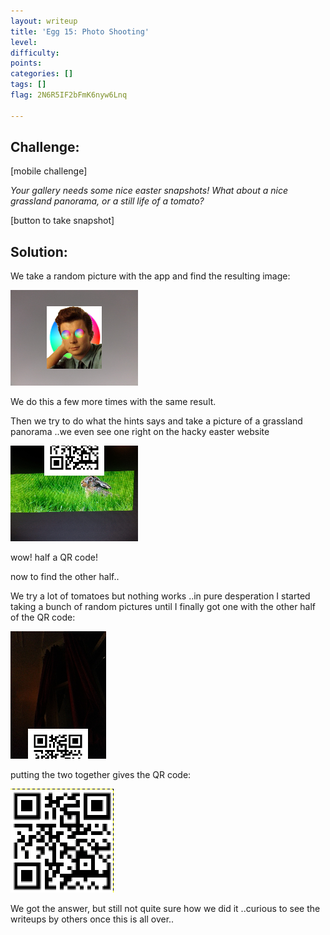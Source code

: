 ```yaml
---
layout: writeup
title: 'Egg 15: Photo Shooting'
level:
difficulty:
points:
categories: []
tags: []
flag: 2N6R5IF2bFmK6nyw6Lnq

---
```


## Challenge:

\[mobile challenge\]

*Your gallery needs some nice easter snapshots! What about a nice
grassland panorama, or a still life of a tomato?*

\[button to take snapshot\]

## Solution:

We take a random picture with the app and find the resulting image:

![](images/egg_15_snapshot.png)

We do this a few more times with the same result.

Then we try to do what the hints says and take a picture of a grassland
panorama ..we even see one
right on the hacky easter website

![](images/egg_15_snapshot_bottom.png)

wow! half a QR code!

now to find the other half..

We try a lot of tomatoes but nothing works ..in pure desperation I
started taking a bunch of random
pictures until I finally got one with the other half of the QR code:

![](images/egg_15_snapshot_top.png)

putting the two together gives the QR code:

![](images/egg_15_qrcode.png)

We got the answer, but still not quite sure how we did it ..curious to
see the writeups by others
once this is all over..

